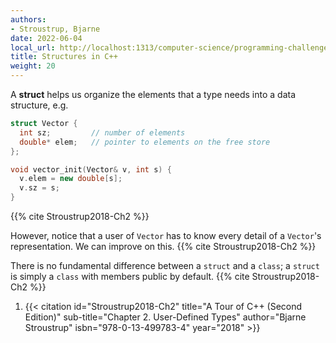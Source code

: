 ```yaml
---
authors:
- Stroustrup, Bjarne
date: 2022-06-04
local_url: http://localhost:1313/computer-science/programming-challenges/language-concepts/type-systems/user-defined-types/structures-in-cpp/
title: Structures in C++
weight: 20
---
```


A **struct** helps us organize the elements that a type needs into a
data structure, e.g.

```cpp
struct Vector {
  int sz;         // number of elements
  double* elem;   // pointer to elements on the free store
};

void vector_init(Vector& v, int s) {
  v.elem = new double[s];
  v.sz = s;
}
```

{{% cite Stroustrup2018-Ch2 %}}

However, notice that a user of `Vector` has to know every detail of a
`Vector`'s representation. We can improve on this. {{% cite
Stroustrup2018-Ch2 %}}

There is no fundamental difference between a `struct` and a `class`; a
`struct` is simply a `class` with members public by default. {{% cite
Stroustrup2018-Ch2 %}}

1. {{< citation
  id="Stroustrup2018-Ch2"
  title="A Tour of C++ (Second Edition)"
  sub-title="Chapter 2. User-Defined Types"
  author="Bjarne Stroustrup"
  isbn="978-0-13-499783-4"
  year="2018" >}}
